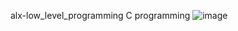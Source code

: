 alx-low_level_programming
C programming
![image](https://github.com/Erickson001/printf/assets/128879117/d66eda86-c8c4-4c6d-88d5-600dd6e4b108)
